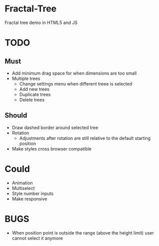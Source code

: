 # Fractal-Tree

Fractal tree demo in HTML5 and JS

# TODO

## Must

- Add minimum drag space for when dimensions are too small
- Multiple trees
  - Change settings menu when different treee is selected
  - Add new trees
  - Duplicate trees
  - Delete trees

## Should

- Draw dashed border around selected tree
- Rotation
  - Adjustments after rotation are still relative to the default starting position
- Make styles cross browser compatible

# Could

- Animation
- Multiselect
- Style number inputs
- Make responsive

# BUGS

- When position point is outside the range (above the height limit) user cannot select it anymore
